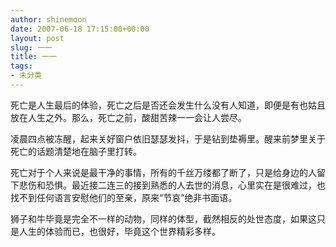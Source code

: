 ```yaml
---
author: shinemoon
date: 2007-06-18 17:15:00+00:00
layout: post
slug: 一一
title: 一一
tags:
- 未分类
---
```


  


死亡是人生最后的体验，死亡之后是否还会发生什么没有人知道，即便是有也姑且放在人生之外。那么，死亡之前，酸甜苦辣一一会让人尝尽。

  


凌晨四点被冻醒，起来关好窗户依旧瑟瑟发抖，于是钻到垫褥里。醒来前梦里关于死亡的话题清楚地在脑子里打转。

  


死亡对于个人来说是最干净的事情，所有的千丝万缕都了断了，只是给身边的人留下悲伤和恐惧。最近接二连三的接到熟悉的人去世的消息，心里实在是很难过，也找不到任何语言安慰他们的至亲，原来“节哀”绝非书面语。

  


狮子和牛毕竟是完全不一样的动物，同样的体型，截然相反的处世态度，如果这只是人生的体验而已，也很好，毕竟这个世界精彩多样。

  


 

